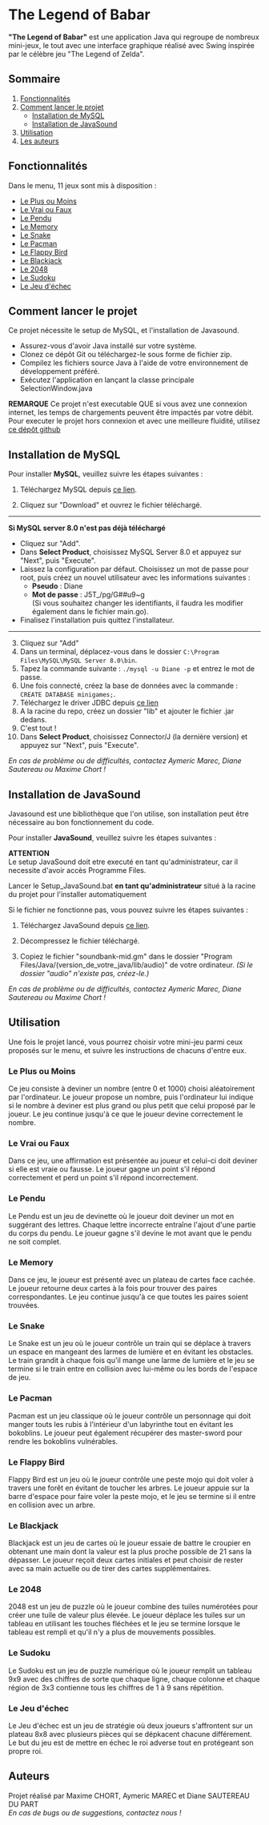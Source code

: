 # The Legend of Babar

**"The Legend of Babar"** est une application Java qui regroupe de nombreux mini-jeux, le tout avec une interface graphique réalisé avec Swing inspirée par le célèbre jeu "The Legend of Zelda".

## Sommaire

1. [Fonctionnalités](#fonctionnalités)
2. [Comment lancer le projet](#comment-lancer-le-projet)
    - [Installation de MySQL](#installation-de-mysql)
    - [Installation de JavaSound](#installation-de-javasound)
3. [Utilisation](#utilisation)
4. [Les auteurs](#auteurs)

## Fonctionnalités

Dans le menu, 11 jeux sont mis à disposition :

- [Le Plus ou Moins](#le-plus-ou-moins)
- [Le Vrai ou Faux](#le-vrai-ou-faux)
- [Le Pendu](#le-pendu)
- [Le Memory](#le-memory)
- [Le Snake](#le-snake)
- [Le Pacman](#le-pacman)
- [Le Flappy Bird](#le-flappy-bird)
- [Le Blackjack](#le-blackjack)
- [Le 2048](#le-2048)
- [Le Sudoku](#le-sudoku)
- [Le Jeu d'échec](#le-jeu-déchec)

## Comment lancer le projet

Ce projet nécessite le setup de MySQL, et l'installation de Javasound.

- Assurez-vous d'avoir Java installé sur votre système.
- Clonez ce dépôt Git ou téléchargez-le sous forme de fichier zip.
- Compilez les fichiers source Java à l'aide de votre environnement de développement préféré.
- Exécutez l'application en lançant la classe principale SelectionWindow.java

**REMARQUE**
Ce projet n'est executable QUE si vous avez une connexion internet, les temps de chargements peuvent être impactés par votre débit.
Pour executer le projet hors connexion et avec une meilleure fluidité, utilisez [ce dépôt github](https://github.com/Diane-SDP/java-minigames-v2)

## Installation de MySQL

Pour installer **MySQL**, veuillez suivre les étapes suivantes :

1. Téléchargez MySQL depuis [ce lien](https://dev.mysql.com/downloads/installer/).

2. Cliquez sur "Download" et ouvrez le fichier téléchargé.

----------------------------

**Si MySQL server 8.0 n'est pas déjà téléchargé**

- Cliquez sur "Add".
- Dans **Select Product**, choisissez MySQL Server 8.0 et appuyez sur "Next", puis "Execute".
- Laissez la configuration par défaut. Choisissez un mot de passe pour root, puis créez un nouvel utilisateur avec les informations suivantes :
  - **Pseudo** : Diane
  - **Mot de passe** : J5T_/pg/G##u9~g  
   (Si vous souhaitez changer les identifiants, il faudra les modifier également dans le fichier main.go).
- Finalisez l'installation puis quittez l'installateur.

------------------------

3. Cliquez sur "Add"
7. Dans un terminal, déplacez-vous dans le dossier `C:\Program Files\MySQL\MySQL Server 8.0\bin`.
8. Tapez la commande suivante : `./mysql -u Diane -p` et entrez le mot de passe.
9. Une fois connecté, créez la base de données avec la commande : `CREATE DATABASE minigames;`.
10. Téléchargez le driver JDBC depuis [ce lien](https://dbschema.com/jdbc-driver/mysql.html)
11. A la racine du repo, créez un dossier "lib" et ajouter le fichier .jar dedans.
12. C'est tout !  
 4. Dans **Select Product**, choisissez Connector/J (la dernière version) et appuyez sur "Next", puis "Execute".

  *En cas de problème ou de difficultés, contactez Aymeric Marec, Diane Sautereau ou Maxime Chort !*

## Installation de JavaSound

Javasound est une bibliothèque que l'on utilise, son installation peut être nécessaire au bon fonctionnement du code.

Pour installer **JavaSound**, veuillez suivre les étapes suivantes :

**ATTENTION**  
Le setup JavaSound doit etre executé en tant qu'administrateur, car il necessite d'avoir accès Programme Files.

Lancer le Setup_JavaSound.bat **en tant qu'administrateur** situé à la racine du projet pour l'installer automatiquement

Si le fichier ne fonctionne pas, vous pouvez suivre les étapes suivantes :

1. Téléchargez JavaSound depuis [ce lien]("https://www.oracle.com/technetwork/java/soundbank-mid-149984.zip").

2. Décompressez le fichier téléchargé.

3. Copiez le fichier "soundbank-mid.gm" dans le dossier "Program Files/Java/(version_de_votre_java/lib/audio)" de votre ordinateur.
*(Si le dossier "audio" n'existe pas, créez-le.)*  

*En cas de problème ou de difficultés, contactez Aymeric Marec, Diane Sautereau ou Maxime Chort !*

## Utilisation

Une fois le projet lancé, vous pourrez choisir votre mini-jeu parmi ceux proposés sur le menu, et suivre les instructions de chacuns d'entre eux.

### Le Plus ou Moins

Ce jeu consiste à deviner un nombre (entre 0 et 1000) choisi aléatoirement par l'ordinateur. Le joueur propose un nombre, puis l'ordinateur lui indique si le nombre à deviner est plus grand ou plus petit que celui proposé par le joueur. Le jeu continue jusqu'à ce que le joueur devine correctement le nombre.

### Le Vrai ou Faux

Dans ce jeu, une affirmation est présentée au joueur et celui-ci doit deviner si elle est vraie ou fausse. Le joueur gagne un point s'il répond correctement et perd un point s'il répond incorrectement.

### Le Pendu

Le Pendu est un jeu de devinette où le joueur doit deviner un mot en suggérant des lettres. Chaque lettre incorrecte entraîne l'ajout d'une partie du corps du pendu. Le joueur gagne s'il devine le mot avant que le pendu ne soit complet.

### Le Memory

Dans ce jeu, le joueur est présenté avec un plateau de cartes face cachée. Le joueur retourne deux cartes à la fois pour trouver des paires correspondantes. Le jeu continue jusqu'à ce que toutes les paires soient trouvées.

### Le Snake

Le Snake est un jeu où le joueur contrôle un train qui se déplace à travers un espace en mangeant des larmes de lumière et en évitant les obstacles. Le train grandit à chaque fois qu'il mange une larme de lumière et le jeu se termine si le train entre en collision avec lui-même ou les bords de l'espace de jeu.

### Le Pacman

Pacman est un jeu classique où le joueur contrôle un personnage qui doit manger touts les rubis à l'intérieur d'un labyrinthe tout en évitant les bokoblins. Le joueur peut également récupérer des master-sword pour rendre les bokoblins vulnérables.

### Le Flappy Bird

Flappy Bird est un jeu où le joueur contrôle une peste mojo qui doit voler à travers une forêt en évitant de toucher les arbres. Le joueur appuie sur la barre d'espace pour faire voler la peste mojo, et le jeu se termine si il entre en collision avec un arbre.

### Le Blackjack

Blackjack est un jeu de cartes où le joueur essaie de battre le croupier en obtenant une main dont la valeur est la plus proche possible de 21 sans la dépasser. Le joueur reçoit deux cartes initiales et peut choisir de rester avec sa main actuelle ou de tirer des cartes supplémentaires.

### Le 2048

2048 est un jeu de puzzle où le joueur combine des tuiles numérotées pour créer une tuile de valeur plus élevée. Le joueur déplace les tuiles sur un tableau en utilisant les touches fléchées et le jeu se termine lorsque le tableau est rempli et qu'il n'y a plus de mouvements possibles.

### Le Sudoku

Le Sudoku est un jeu de puzzle numérique où le joueur remplit un tableau 9x9 avec des chiffres de sorte que chaque ligne, chaque colonne et chaque région de 3x3 contienne tous les chiffres de 1 à 9 sans répétition.

### Le Jeu d'échec

Le Jeu d'échec est un jeu de stratégie où deux joueurs s'affrontent sur un plateau 8x8 avec plusieurs pièces qui se dépkacent chacune différement. Le but du jeu est de mettre en échec le roi adverse tout en protégeant son propre roi.

## Auteurs

Projet réalisé par Maxime CHORT, Aymeric MAREC et Diane SAUTEREAU DU PART  
*En cas de bugs ou de suggestions, contactez nous !*
